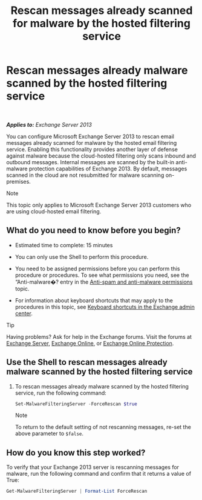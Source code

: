 ﻿---
title: 'Rescan messages already scanned for malware by the hosted filtering service'
TOCTitle: Rescan messages already malware scanned by the hosted filtering service
ms:assetid: ad3b6f65-6399-4a4b-8679-2e4f7f74bbbe
ms:mtpsurl: https://technet.microsoft.com/en-us/library/JJ150548(v=EXCHG.150)
ms:contentKeyID: 47560074
ms.date: 12/09/2016
mtps_version: v=EXCHG.150
---

# Rescan messages already malware scanned by the hosted filtering service

 

_**Applies to:** Exchange Server 2013_


You can configure Microsoft Exchange Server 2013 to rescan email messages already scanned for malware by the hosted email filtering service. Enabling this functionality provides another layer of defense against malware because the cloud-hosted filtering only scans inbound and outbound messages. Internal messages are scanned by the built-in anti-malware protection capabilities of Exchange 2013. By default, messages scanned in the cloud are not resubmitted for malware scanning on-premises.


> [!NOTE]
> This topic only applies to Microsoft Exchange Server 2013 customers who are using cloud-hosted email filtering.



## What do you need to know before you begin?

  - Estimated time to complete: 15 minutes

  - You can only use the Shell to perform this procedure.

  - You need to be assigned permissions before you can perform this procedure or procedures. To see what permissions you need, see the “Anti-malware�? entry in the [Anti-spam and anti-malware permissions](anti-spam-and-anti-malware-permissions-exchange-2013-help.md) topic.

  - For information about keyboard shortcuts that may apply to the procedures in this topic, see [Keyboard shortcuts in the Exchange admin center](keyboard-shortcuts-in-the-exchange-admin-center-exchange-online-protection-help.md).


> [!TIP]
> Having problems? Ask for help in the Exchange forums. Visit the forums at <A href="https://go.microsoft.com/fwlink/p/?linkid=60612">Exchange Server</A>, <A href="https://go.microsoft.com/fwlink/p/?linkid=267542">Exchange Online</A>, or <A href="https://go.microsoft.com/fwlink/p/?linkid=285351">Exchange Online Protection</A>.



## Use the Shell to rescan messages already malware scanned by the hosted filtering service

1.  To rescan messages already malware scanned by the hosted filtering service, run the following command:
    
    ```powershell
    Set-MalwareFilteringServer -ForceRescan $true
    ```
    

    > [!NOTE]
    > To return to the default setting of not rescanning messages, re-set the above parameter to <CODE>$false</CODE>.



## How do you know this step worked?

To verify that your Exchange 2013 server is rescanning messages for malware, run the following command and confirm that it returns a value of True:

```powershell
Get-MalwareFilteringServer | Format-List ForceRescan
```

